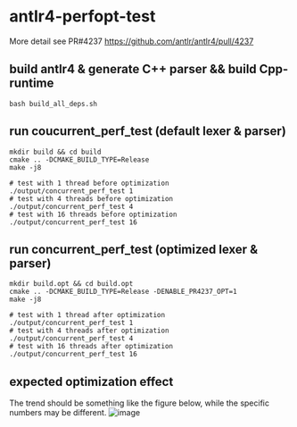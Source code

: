 # antlr4-perfopt-test

More detail see PR#4237 https://github.com/antlr/antlr4/pull/4237 

## build antlr4 & generate C++ parser && build Cpp-runtime
```
bash build_all_deps.sh
```

## run coucurrent_perf_test (default lexer & parser)
```
mkdir build && cd build
cmake .. -DCMAKE_BUILD_TYPE=Release
make -j8

# test with 1 thread before optimization
./output/concurrent_perf_test 1
# test with 4 threads before optimization
./output/concurrent_perf_test 4
# test with 16 threads before optimization
./output/concurrent_perf_test 16
```

## run concurrent_perf_test (optimized lexer & parser)
```
mkdir build.opt && cd build.opt
cmake .. -DCMAKE_BUILD_TYPE=Release -DENABLE_PR4237_OPT=1
make -j8

# test with 1 thread after optimization
./output/concurrent_perf_test 1
# test with 4 threads after optimization
./output/concurrent_perf_test 4
# test with 16 threads after optimization
./output/concurrent_perf_test 16
```

## expected optimization effect
The trend should be something like the figure below, while the specific numbers may be different.
![image](https://user-images.githubusercontent.com/29702096/235072383-25b6be8f-660b-49e8-a180-984211db55d6.png)


